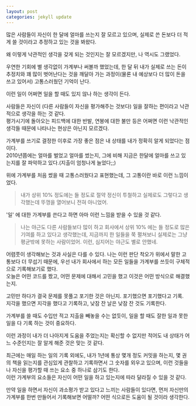 ```yaml
---
layout: post
categories: jekyll update
---
```

많은 사람들이 자신이 한 달에 얼마를 쓰는지 잘 모르고 있으며, 실제로 쓴 돈보다 더 적게 쓸 것이라고 추정하고 있는 것을 봐왔다.

왜 이렇게 낙관적인 생각을 갖게 되는 것인지는 잘 모르겠지만, 나 역시도 그랬었다.

우연한 기회에 별 생각없이 가계부나 써볼까 했었는데, 한 달 뒤 내가 실제로 쓰는 돈이 추정치와 꽤 많이 벗어난다는 것을 깨달아 가는 과정이(물론 내 예상보다 더 많이 돈을 쓰고 있어서) 고통스러웠던 기억이 난다.

이런 일이 어쩌면 일을 할 때도 있지 않나 하는 생각이 든다.

사람들은 자신이 (다른 사람들이 자신을 평가해주는 것보다) 일을 잘하는 편이라고 낙관적으로 생각을 하는 것 같다.  
평가시기에 돌아오는 피드백에 대한 반발, 연봉에 대한 불만 등은 어쩌면 이런 낙관적인 생각들 때문에 나타나는 현상은 아닌지 모르겠다.

가계부를 쓰기로 결정한 이후로 가장 좋은 점은 내 상태를 내가 정확히 알게 되었다는 점이다.  
2010년쯤에는 얼마를 벌었고 얼마를 썼는지, 그에 비해 지금은 한달에 얼마를 쓰고 있는지를 잘 파악하고 있다.(지출이 엄청나게 늘었다;;)

위에 가계부를 처음 썼을 때 고통스러웠다고 표현했는데, 그 고통이란 바로 이런 느낌이었다.
>내가 상위 10% 정도에는 들 정도로 절약 정신이 투철하고 실제로도 그렇다고 생각했는데 뚜껑을 열어보니 전혀 아니었어.

'일' 에 대한 가계부를 쓴다고 하면 아마 이런 느낌을 받을 수 있을 것 같다.  
> 나는 야근도 다른 사람들보다 많이 하고 회사에서 상위 10% 에는 들 정도로 많은 기여를 하고 있다고 생각했는데, 지금까지 한 일들을 쭉 펼쳐보니 실제로는 그냥 평균밖에 못하는 사람이었어. 이런, 심지어는 야근도 별로 안했네.

어렴풋이 생각해보는 것과 사실은 다를 수 있다. 나는 이런 판단 착오가 위에서 말한 고통보다 더 무섭기 때문에, 우선 내가 회사에서 하는 모든 일들을 가계부를 쓰듯이 구체적으로 기록해보기로 했다.  
오늘은 어떤 코드를 짰고, 어떤 문제에 대해서 고민을 했고 이것은 어떤 방식으로 해결했는지.

고민만 하다가 결국 문제를 못풀고 포기한 것은 아닌지. 포기했으면 포기했다고 기록.  
지각을 했으면 지각을 했다고 기록하고, 낮잠 잔 날은 낮잠 잔 것도 기록한다.

가계부를 쓸 때도 수입만 적고 지출을 빼놓을 수는 없듯이, 일을 할 때도 잘한 일과 못한 일을 다 기록 하는 것이 중요하다.

이런 과정이 내가 더 나아지게 도움을 주었는지는 확신할 수 없지만 적어도 내 상태가 어느 수준인지는 잘 알게 해준 것은 맞는 것 같다.

최근에는 매일 하는 일의 기록 외에도, 내가 1년에 통상 몇개 정도 커밋을 하는지, 몇 권의 책을 읽는지를 관심있게 관찰하고 기록하면서 그 숫자를 외우고 있으며, 이런 것들을 나 자신을 평가할 때 쓰는 요소 중 하나로 삼기도 한다.  
이런 가계부의 요소들은 자신이 어떤 일을 하고 있는지에 따라 달라질 수 있을 것 같다.

만약 일을 하면서 자신이 과소평가 받고 있다고 느끼는 사람들이 있다면, 먼저 자신만의 가계부를 한번 만들어서 기록해보면 어떨까? 어떤 식으로든 도움이 될 것이라 생각한다.

